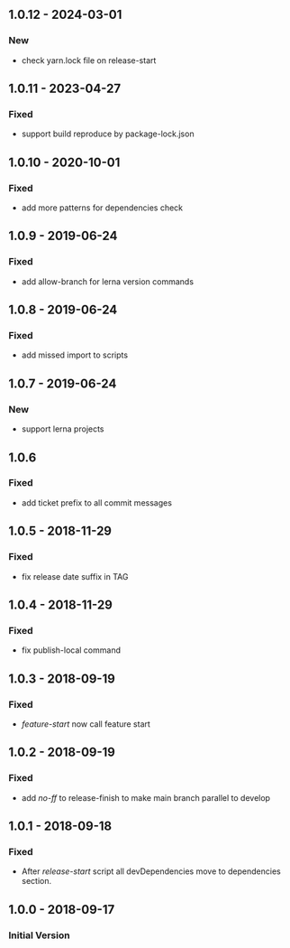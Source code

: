 ## 1.0.12 - 2024-03-01

### New

- check yarn.lock file on release-start

## 1.0.11 - 2023-04-27

### Fixed

- support build reproduce by package-lock.json

## 1.0.10 - 2020-10-01

### Fixed

- add more patterns for dependencies check

## 1.0.9 - 2019-06-24

### Fixed

- add allow-branch for lerna version commands

## 1.0.8 - 2019-06-24
### Fixed
- add missed import to scripts

## 1.0.7 - 2019-06-24
### New
- support lerna projects

## 1.0.6
### Fixed

- add ticket prefix to all commit messages

## 1.0.5 - 2018-11-29
### Fixed
- fix release date suffix in TAG

## 1.0.4 - 2018-11-29
### Fixed
- fix publish-local command

## 1.0.3 - 2018-09-19
### Fixed
- _feature-start_ now call feature start

## 1.0.2 - 2018-09-19
### Fixed

- add _no-ff_ to release-finish to make main branch parallel to develop

## 1.0.1 - 2018-09-18
### Fixed
- After _release-start_ script all devDependencies move to dependencies section.

## 1.0.0 - 2018-09-17
### Initial Version
  